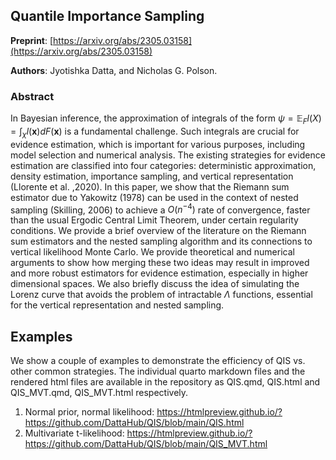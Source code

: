 ## Quantile Importance Sampling 

**Preprint**: [https://arxiv.org/abs/2305.03158](https://arxiv.org/abs/2305.03158)

**Authors**: Jyotishka Datta, and Nicholas G. Polson. 


### Abstract 

In Bayesian inference, the approximation of integrals of the form $\psi = \mathbb{E}_{F}{l(X)} = \int_{\chi} l(\mathbf{x}) dF(\mathbf{x})$ is a fundamental challenge. Such integrals are crucial for evidence estimation, which is important for various purposes, including model selection and numerical analysis. The existing strategies for evidence estimation are classified into four categories: deterministic approximation, density estimation, importance sampling, and vertical representation (Llorente et al. ,2020). In this paper, we show that the Riemann sum estimator due to Yakowitz (1978) can be used in the context of nested sampling (Skilling, 2006) to achieve a $O(n^{-4})$ rate of convergence, faster than the usual Ergodic Central Limit Theorem, under certain regularity conditions. We provide a brief overview of the literature on the Riemann sum estimators and the nested sampling algorithm and its connections to vertical likelihood Monte Carlo. We provide theoretical and numerical arguments to show how merging these two ideas may result in improved and more robust estimators for evidence estimation, especially in higher dimensional spaces. We also briefly discuss the idea of simulating the Lorenz curve that avoids the problem of intractable $\Lambda$ functions, essential for the vertical representation and nested sampling. 

## Examples 

We show a couple of examples to demonstrate the efficiency of QIS vs. other common strategies. The individual quarto markdown files and the rendered html files are available in the repository as QIS.qmd, QIS.html and QIS_MVT.qmd, QIS_MVT.html respectively. 

1. Normal prior, normal likelihood: https://htmlpreview.github.io/?https://github.com/DattaHub/QIS/blob/main/QIS.html
2. Multivariate t-likelihood: https://htmlpreview.github.io/?https://github.com/DattaHub/QIS/blob/main/QIS_MVT.html




